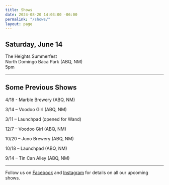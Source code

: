 ```yaml
---
title: Shows
date: 2024-08-20 14:03:00 -06:00
permalink: "/shows/"
layout: page
---
```


## Saturday, June 14
The Heights Summerfest<br/>
North Domingo Baca Park (ABQ, NM)<br/>
5pm

---

## Some Previous Shows

4/18 - Marble Brewery (ABQ, NM)

3/14 – Voodoo Girl (ABQ, NM)

3/11 – Launchpad (opened for Wand)

12/7 – Voodoo Girl (ABQ, NM)

10/20 – Juno Brewery (ABQ, NM)

10/18 – Launchpad (ABQ, NM)

9/14 – Tin Can Alley (ABQ, NM)

---

<p class="lead">Follow us on <a href="https://www.facebook.com/TheOrdinaryThingsband/">Facebook</a> and <a href="https://www.instagram.com/ordinarythingsband18/">Instagram</a> for details on all our upcoming shows.</p>